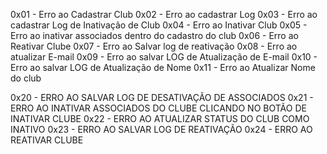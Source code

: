 

0x01 - Erro ao Cadastrar Club
0x02 - Erro ao cadastrar Log
0x03 - Erro ao cadastrar Log de Inativação de Club
0x04 - Erro ao Inativar Club
0x05 - Erro ao inativar associados dentro do cadastro do club
0x06 - Erro ao Reativar Clube
0x07 - Erro ao Salvar log de reativação
0x08 - Erro ao atualizar E-mail
0x09 - Erro ao salvar LOG de Atualização de E-mail
0x10 - Erro ao salvar LOG de Atualização de Nome
0x11 - Erro ao Atualizar Nome do club

0x20 - ERRO AO SALVAR LOG DE DESATIVAÇÃO DE ASSOCIADOS
0x21 - ERRO AO INATIVAR ASSOCIADOS DO CLUBE CLICANDO NO BOTÃO DE INATIVAR CLUBE
0x22 - ERRO AO ATUALIZAR STATUS DO CLUB COMO INATIVO
0x23 - ERRO AO SALVAR LOG DE REATIVAÇÃO
0x24 - ERRO AO REATIVAR CLUBE

